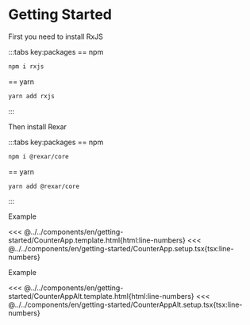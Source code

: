 # Getting Started

First you need to install RxJS

:::tabs key:packages
== npm
```sh
npm i rxjs
```
== yarn
```sh
yarn add rxjs
```
:::

Then install Rexar

:::tabs key:packages
== npm
```sh
npm i @rexar/core
```
== yarn
```sh
yarn add @rexar/core
```
:::

<script setup>
import Card from '../../components/tools/Card.vue'
import CounterApp from '../../components/en/getting-started/CounterApp.vue'
import CounterAppAlt from '../../components/en/getting-started/CounterAppAlt.vue'
</script>

Example

<<< @../../components/en/getting-started/CounterApp.template.html{html:line-numbers}
<<< @../../components/en/getting-started/CounterApp.setup.tsx{tsx:line-numbers}
<Card>
    <CounterApp/>
</Card>


Example

<<< @../../components/en/getting-started/CounterAppAlt.template.html{html:line-numbers}
<<< @../../components/en/getting-started/CounterAppAlt.setup.tsx{tsx:line-numbers}
<Card>
    <CounterAppAlt/>
</Card>